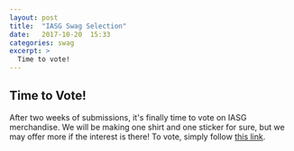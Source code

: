 ```yaml
---
layout: post
title:  "IASG Swag Selection"
date:   2017-10-20  15:33
categories: swag
excerpt: >
  Time to vote!
---
```

Time to Vote!
--
After two weeks of submissions, it's finally time to vote on IASG merchandise. We will be making one shirt and one sticker for sure, but
we may offer more if the interest is there! To vote, simply follow [this link](https://surveynuts.com/surveys/take?id=150403&c=3677654173PLDV).
